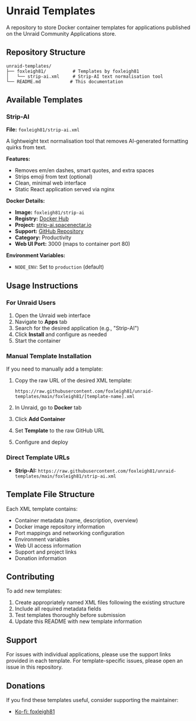 # Unraid Templates

A repository to store Docker container templates for applications published on the Unraid Community Applications store.

## Repository Structure

```plaintext
unraid-templates/
├── foxleigh81/          # Templates by foxleigh81
│   └── strip-ai.xml     # Strip-AI text normalisation tool
└── README.md           # This documentation
```

## Available Templates

### Strip-AI

**File:** `foxleigh81/strip-ai.xml`

A lightweight text normalisation tool that removes AI-generated formatting quirks from text.

**Features:**

- Removes em/en dashes, smart quotes, and extra spaces
- Strips emoji from text (optional)
- Clean, minimal web interface
- Static React application served via nginx

**Docker Details:**

- **Image:** `foxleigh81/strip-ai`
- **Registry:** [Docker Hub](https://hub.docker.com/r/foxleigh81/strip-ai)
- **Project:** [strip-ai.spacenectar.io](https://strip-ai.spacenectar.io)
- **Support:** [GitHub Repository](https://github.com/foxleigh81/strip-ai)
- **Category:** Productivity
- **Web UI Port:** 3000 (maps to container port 80)

**Environment Variables:**

- `NODE_ENV`: Set to `production` (default)

## Usage Instructions

### For Unraid Users

1. Open the Unraid web interface
2. Navigate to **Apps** tab
3. Search for the desired application (e.g., "Strip-AI")
4. Click **Install** and configure as needed
5. Start the container

### Manual Template Installation

If you need to manually add a template:

1. Copy the raw URL of the desired XML template:

   ```plaintext
   https://raw.githubusercontent.com/foxleigh81/unraid-templates/main/foxleigh81/[template-name].xml
   ```

2. In Unraid, go to **Docker** tab
3. Click **Add Container**
4. Set **Template** to the raw GitHub URL
5. Configure and deploy

### Direct Template URLs

- **Strip-AI:** `https://raw.githubusercontent.com/foxleigh81/unraid-templates/main/foxleigh81/strip-ai.xml`

## Template File Structure

Each XML template contains:

- Container metadata (name, description, overview)
- Docker image repository information
- Port mappings and networking configuration
- Environment variables
- Web UI access information
- Support and project links
- Donation information

## Contributing

To add new templates:

1. Create appropriately named XML files following the existing structure
2. Include all required metadata fields
3. Test templates thoroughly before submission
4. Update this README with new template information

## Support

For issues with individual applications, please use the support links provided in each template. For template-specific issues, please open an issue in this repository.

## Donations

If you find these templates useful, consider supporting the maintainer:

- [Ko-fi: foxleigh81](https://ko-fi.com/foxleigh81)

